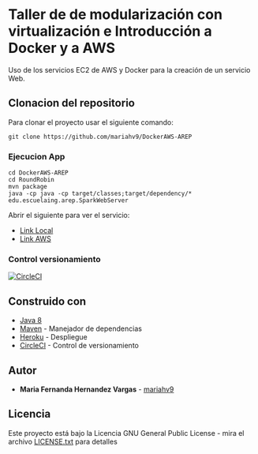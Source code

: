 # Taller de de modularización con virtualización e Introducción a Docker y a AWS

Uso de los servicios EC2 de AWS y Docker para la creación de un servicio Web.

## Clonacion del repositorio 

Para clonar el proyecto usar el siguiente comando:

```
git clone https://github.com/mariahv9/DockerAWS-AREP
```

### Ejecucion App

```
cd DockerAWS-AREP
cd RoundRobin
mvn package
java -cp java -cp target/classes;target/dependency/* edu.escuelaing.arep.SparkWebServer
```

Abrir el siguiente para ver el servicio:

* [Link Local](http://localhost:4567/index)
* [Link AWS](http://ec2-35-175-129-150.compute-1.amazonaws.com:51004/index)

### Control versionamiento

[![CircleCI](https://circleci.com/gh/mariahv9/DockerAWS-AREP.svg?style=svg&circle-token=fa8c51f3bedd926b133267148a5e3c22e1617f4a)](https://app.circleci.com/pipelines/github/mariahv9/DockerAWS-AREP)

## Construido con 

* [Java 8](https://www.java.com/es/about/whatis_java.jsp)
* [Maven](https://maven.apache.org/) - Manejador de dependencias
* [Heroku](https://dashboard.heroku.com/) - Despliegue
* [CircleCI](https://circleci.com/) - Control de versionamiento


## Autor

* **Maria Fernanda Hernandez Vargas** - [mariahv9](https://github.com/mariahv9)


## Licencia

Este proyecto está bajo la Licencia GNU General Public License - mira el archivo [LICENSE.txt](LICENSE.txt) para detalles

